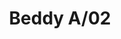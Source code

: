 ---
title: Beddy A/02
image_primary: img/Bover-Beddy-A02-amb.jpg
description: "All%20versions%20of%20Beddy%20breathe%20minimalism.%20%22Japanese%20cabinetmakers%20are%20unique.%20Its%20maximum%20simplicity%20is%20the%20result%20of%20great%20effort.%20Simplify%2C%20simplify%20and%20simplify%2C%20until%20you%20reach%20a%20simple%20line%22%2C%20points%20out%20the%20author.%20That%2C%20plus%20the%20100%25%A0%20rationalist%20philosophy%20of%20the%20author%2C%20results%20in%20a%20lamp%20where%20nothing%20is%20free.%20Every%20little%20detail%20of%20its%20geometry%20is%20the%20answer%20to%20a%20specific%20need.%20Light%2C%20versatile%20and%20fresh.%20Perfect%20for%20minimalist%20spaces.%0A%0A%0A%0A"
designer: Danos Salgado
image_thumb: img/Bover-Beddy-A02-amb.jpg
href: https://www.bover.es/en/lamp/beddy-a-02/
tags: 
  - bover
  - Wall
  - Indoor
  - indoor-lamps
category: indoor-lamps
subtitle: 
manufacturer: Bover
slug: /manufacturers/bover/indoor-lamps/danos-salgado-beddy-a-02
---